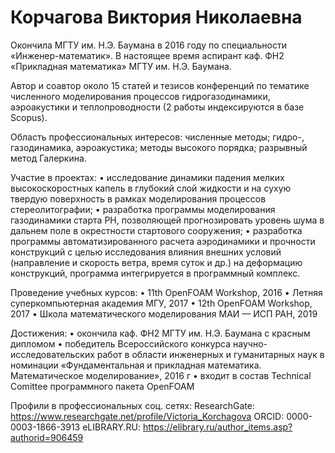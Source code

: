 Корчагова Виктория Николаевна
==============================================================================================================================================================

Окончила МГТУ им. Н.Э. Баумана в 2016 году по специальности «Инженер-математик». В настоящее время аспирант каф. ФН2 «Прикладная математика» МГТУ им. Н.Э. Баумана.

Автор и соавтор около 15 статей и тезисов конференций по тематике численного моделирования процессов гидрогазодинамики, аэроакустики и теплопроводности (2 работы индексируются в базе Scopus).

Область профессиональных интересов: численные методы; гидро-, газодинамика,  аэроакустика; методы высокого порядка; разрывный метод Галеркина. 

Участие в проектах:
•	исследование динамики падения мелких высокоскоростных капель в глубокий слой жидкости и на сухую твердую поверхность в рамках моделирования процессов стереолитографии;
•	разработка программы моделирования газодинамики старта РН, позволяющей прогнозировать уровень шума в дальнем поле в окрестности стартового сооружения;
•	разработка программы автоматизированного расчета аэродинамики и прочности конструкций с целью исследования влияния внешних условий (направление и скорость ветра, время суток и др.) на деформацию конструкций, программа интегрируется в программный комплекс.

Проведение учебных курсов:
•	11th OpenFOAM Workshop, 2016
•	Летняя суперкомпьютерная академия МГУ, 2017
•	12th OpenFOAM Workshop, 2017
•	Школа математического моделирования МАИ — ИСП РАН, 2019

Достижения:
•	окончила каф. ФН2 МГТУ им. Н.Э. Баумана с красным дипломом
•	победитель Всероссийского конкурса научно-исследовательских работ в области инженерных и гуманитарных наук в номинации «Фундаментальная и прикладная математика. Математическое моделирование», 2016 г
•	входит в состав Technical Comittee программного пакета OpenFOAM

Профили в профессиональных соц. сетях: 
ResearchGate: https://www.researchgate.net/profile/Victoria_Korchagova 
ORCID: 0000-0003-1866-3913
eLIBRARY.RU: https://elibrary.ru/author_items.asp?authorid=906459

